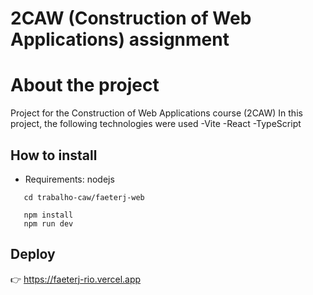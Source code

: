 # 2CAW (Construction of Web Applications) assignment
# About the project

Project for the Construction of Web Applications course (2CAW)
In this project, the following technologies were used
-Vite
-React
-TypeScript

## How to install
- Requirements: nodejs


```git clone [link do projeto]
   cd trabalho-caw/faeterj-web

   npm install
   npm run dev
```


## Deploy
👉 https://faeterj-rio.vercel.app

